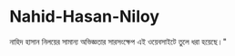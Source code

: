 # Nahid-Hasan-Niloy
নাহিদ হাসান নিলয়ের সামান্য অভিজ্ঞতার সারসংক্ষেপ এই ওয়েবসাইটে তুলে ধরা হয়েছে।"
